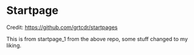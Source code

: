 # Startpage

Credit: https://github.com/grtcdr/startpages

This is from startpage_1 from the above repo, some stuff changed to my liking.
